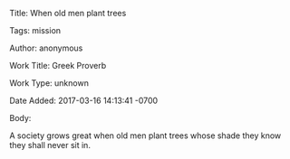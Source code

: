Title:  When old men plant trees

Tags:   mission

Author: anonymous

Work Title: Greek Proverb

Work Type: unknown

Date Added: 2017-03-16 14:13:41 -0700

Body: 

A society grows great when old men plant trees whose shade they know they shall never sit in.

